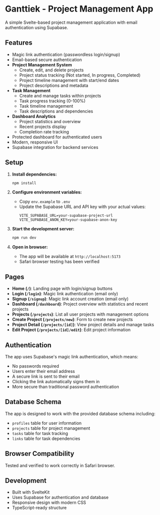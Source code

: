 # Ganttiek - Project Management App

A simple Svelte-based project management application with email authentication using Supabase.

## Features

- Magic link authentication (passwordless login/signup)
- Email-based secure authentication
- **Project Management System**
  - Create, edit, and delete projects
  - Project status tracking (Not started, In progress, Completed)
  - Project timeline management with start/end dates
  - Project descriptions and metadata
- **Task Management**
  - Create and manage tasks within projects
  - Task progress tracking (0-100%)
  - Task timeline management
  - Task descriptions and dependencies
- **Dashboard Analytics**
  - Project statistics and overview
  - Recent projects display
  - Completion rate tracking
- Protected dashboard for authenticated users
- Modern, responsive UI
- Supabase integration for backend services

## Setup

1. **Install dependencies:**
   ```bash
   npm install
   ```

2. **Configure environment variables:**
   - Copy `env.example` to `.env`
   - Update the Supabase URL and API key with your actual values:
     ```
     VITE_SUPABASE_URL=your-supabase-project-url
     VITE_SUPABASE_ANON_KEY=your-supabase-anon-key
     ```

3. **Start the development server:**
   ```bash
   npm run dev
   ```

4. **Open in browser:**
   - The app will be available at `http://localhost:5173`
   - Safari browser testing has been verified

## Pages

- **Home (`/`)**: Landing page with login/signup buttons
- **Login (`/login`)**: Magic link authentication (email only)
- **Signup (`/signup`)**: Magic link account creation (email only)
- **Dashboard (`/dashboard`)**: Project overview with statistics and recent projects
- **Projects (`/projects`)**: List all user projects with management options
- **Create Project (`/projects/new`)**: Form to create new projects
- **Project Detail (`/projects/[id]`)**: View project details and manage tasks
- **Edit Project (`/projects/[id]/edit`)**: Edit project information

## Authentication

The app uses Supabase's magic link authentication, which means:
- No passwords required
- Users enter their email address
- A secure link is sent to their email
- Clicking the link automatically signs them in
- More secure than traditional password authentication

## Database Schema

The app is designed to work with the provided database schema including:
- `profiles` table for user information
- `projects` table for project management
- `tasks` table for task tracking
- `links` table for task dependencies

## Browser Compatibility

Tested and verified to work correctly in Safari browser.

## Development

- Built with SvelteKit
- Uses Supabase for authentication and database
- Responsive design with modern CSS
- TypeScript-ready structure
